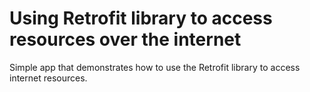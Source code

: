 # Using Retrofit library to access resources over the internet 

Simple app that demonstrates how to use the Retrofit library to access internet resources.